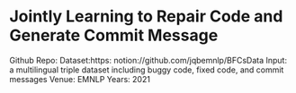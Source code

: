 # Jointly Learning to Repair Code and Generate Commit Message

Github Repo: Dataset:https: notion://github.com/jqbemnlp/BFCsData
Input: a multilingual triple dataset including buggy code, fixed code, and commit messages
Venue: EMNLP
Years: 2021